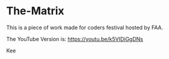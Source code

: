 # The-Matrix
This is a piece of work made for coders festival hosted by FAA.

The YouTube Version is: https://youtu.be/k5VIDiGgDNs

Kee
